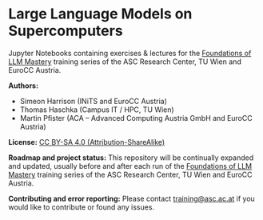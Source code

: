 # Large Language Models on Supercomputers


Jupyter Notebooks containing exercises & lectures for the [Foundations of LLM Mastery](https://events.asc.ac.at/category/4/) training series of the ASC Research Center, TU Wien and EuroCC Austria.

**Authors:**
- Simeon Harrison (INiTS and EuroCC Austria)
- Thomas Haschka (Campus IT / HPC, TU Wien)
- Martin Pfister (ACA – Advanced Computing Austria GmbH and EuroCC Austria)

**License:** [CC BY-SA 4.0 (Attribution-ShareAlike)](https://creativecommons.org/licenses/by-sa/4.0/)

**Roadmap and project status:** This repository will be continually expanded and updated, usually before and after each run of the [Foundations of LLM Mastery](https://events.asc.ac.at/category/4/) training series of the ASC Research Center, TU Wien and EuroCC Austria.

**Contributing and error reporting:** Please contact training@asc.ac.at if you would like to contribute or found any issues.
